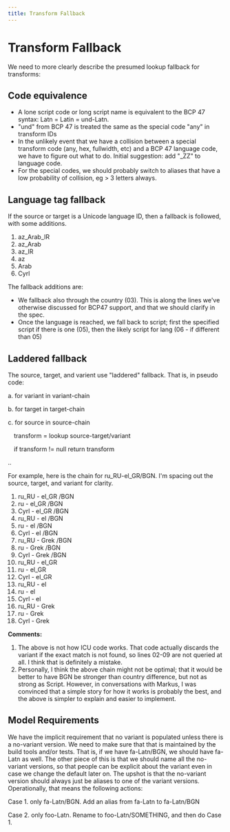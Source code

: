 ```yaml
---
title: Transform Fallback
---
```


# Transform Fallback

We need to more clearly describe the presumed lookup fallback for transforms:

## Code equivalence

- A lone script code or long script name is equivalent to the BCP 47 syntax: Latn = Latin = und-Latn.
- "und" from BCP 47 is treated the same as the special code "any" in transform IDs
- In the unlikely event that we have a collision between a special transform code (any, hex, fullwidth, etc) and a BCP 47 language code, we have to figure out what to do. Initial suggestion: add "\_ZZ" to language code.
- For the special codes, we should probably switch to aliases that have a low probability of collision, eg > 3 letters always.

## Language tag fallback

If the source or target is a Unicode language ID, then a fallback is followed, with some additions.

1. az\_Arab\_IR
2. az\_Arab
3. az\_IR
4. az
5. Arab
6. Cyrl

The fallback additions are:

- We fallback also through the country (03). This is along the lines we've otherwise discussed for BCP47 support, and that we should clarify in the spec.
- Once the language is reached, we fall back to script; first the specified script if there is one (05), then the likely script for lang (06 - if different than 05)

## Laddered fallback

The source, target, and varient use "laddered" fallback. That is, in pseudo code:

a. for variant in variant-chain

b. for target in target-chain

c. for source in source-chain

&emsp;transform = lookup source-target/variant

&emsp;if transform != null return transform

..

For example, here is the chain for ru\_RU-el\_GR/BGN. I'm spacing out the source, target, and variant for clarity.

1. ru\_RU - el\_GR /BGN
2. ru - el\_GR /BGN
3. Cyrl - el\_GR /BGN
4. ru\_RU - el /BGN
5. ru - el /BGN
6. Cyrl - el /BGN
7. ru\_RU - Grek /BGN
8. ru - Grek /BGN
9. Cyrl - Grek /BGN
10. ru\_RU - el\_GR
11. ru - el\_GR
12. Cyrl - el\_GR
13. ru\_RU - el
14. ru - el
15. Cyrl - el
16. ru\_RU - Grek
17. ru - Grek
18. Cyrl - Grek

**Comments:**

1. The above is not how ICU code works. That code actually discards the variant if the exact match is not found, so lines 02-09 are not queried at all. I think that is definitely a mistake.
2. Personally, I think the above chain might not be optimal; that it would be better to have BGN be stronger than country difference, but not as strong as Script. However, in conversations with Markus, I was convinced that a simple story for how it works is probably the best, and the above is simpler to explain and easier to implement.

## Model Requirements

We have the implicit requirement that no variant is populated unless there is a no-variant version. We need to make sure that that is maintained by the build tools and/or tests. That is, if we have fa-Latn/BGN, we should have fa-Latn as well. The other piece of this is that we should name all the no-variant versions, so that people can be explicit about the variant even in case we change the default later on. The upshot is that the no-variant version should always just be aliases to one of the variant versions. Operationally, that means the following actions:

Case 1. only fa-Latn/BGN. Add an alias from fa-Latn to fa-Latn/BGN

Case 2. only foo-Latn. Rename to foo-Latn/SOMETHING, and then do Case 1.

